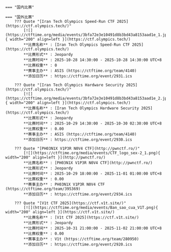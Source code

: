     === "国内比赛"
    
    === "国外比赛"
        ??? Quote "[Iran Tech Olympics Speed-Run CTF 2025](https://ctf.olympics.tech/)"  
            [![](https://ctftime.org/media/events/3bfa72e3e10491d8b3bd43a8153aad1e_1.jpg){ width="200" align=left }](https://ctf.olympics.tech/)  
            **比赛名称** : [Iran Tech Olympics Speed-Run CTF 2025](https://ctf.olympics.tech/)  
            **比赛形式** : Jeopardy  
            **比赛时间** : 2025-10-28 14:30:00 - 2025-10-28 14:30:00 UTC+8  
            **比赛权重** : 0  
            **赛事主办** : ASIS (https://ctftime.org/team/4140)  
            **添加日历** : https://ctftime.org/event/2931.ics  
            
        ??? Quote "[Iran Tech Olympics Hardware Security 2025](https://ctf.olympics.tech/)"  
            [![](https://ctftime.org/media/events/3bfa72e3e10491d8b3bd43a8153aad1e_2.jpg){ width="200" align=left }](https://ctf.olympics.tech/)  
            **比赛名称** : [Iran Tech Olympics Hardware Security 2025](https://ctf.olympics.tech/)  
            **比赛形式** : Jeopardy  
            **比赛时间** : 2025-10-29 14:30:00 - 2025-10-30 02:30:00 UTC+8  
            **比赛权重** : 0.00  
            **赛事主办** : ASIS (https://ctftime.org/team/4140)  
            **添加日历** : https://ctftime.org/event/2930.ics  
            
        ??? Quote "[PH03N1X V1P3R N0V4 CTF](http://pwnctf.ro/)"  
            [![](https://ctftime.org/media/events/CTF_logo_sex-2_1.png){ width="200" align=left }](http://pwnctf.ro/)  
            **比赛名称** : [PH03N1X V1P3R N0V4 CTF](http://pwnctf.ro/)  
            **比赛形式** : Jeopardy  
            **比赛时间** : 2025-10-29 18:00:00 - 2025-11-01 01:00:00 UTC+8  
            **比赛权重** : 0.00  
            **赛事主办** : PH03N1X V1P3R N0V4 CTF (https://ctftime.org/team/395369)  
            **添加日历** : https://ctftime.org/event/2934.ics  
            
        ??? Quote "[V1t CTF 2025](https://ctf.v1t.site/)"  
            [![](https://ctftime.org/media/events/Ban_sao_cua_V1T.png){ width="200" align=left }](https://ctf.v1t.site/)  
            **比赛名称** : [V1t CTF 2025](https://ctf.v1t.site/)  
            **比赛形式** : Jeopardy  
            **比赛时间** : 2025-10-31 21:00:00 - 2025-11-02 21:00:00 UTC+8  
            **比赛权重** : 0.00  
            **赛事主办** : V1t (https://ctftime.org/team/280950)  
            **添加日历** : https://ctftime.org/event/2920.ics  
            